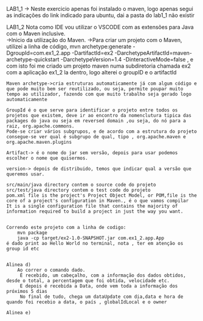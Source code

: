 
LAB1_1
	-> Neste exercicio apenas foi instalado o maven, logo apenas segui as indicações do link indicado para ubuntu, dai a pasta do lab1_1 não existir

LAB1_2
	Nota como IDE vou utilizar o VSCODE com as extensões para Java com o Maven inclusive.	
	->Inicio da utilização do Maven.
	->Para criar um projeto com o Maven, utilizei a linha de código,
	mvn archetype:generate -DgroupId=com.ex1_2.app -DartifactId=ex2 -DarchetypeArtifactId=maven-archetype-quickstart -DarchetypeVersion=1.4 -DinteractiveMode=false 
	, e com isto foi me criado um projeto maven numa subdiretoria chamada ex2 com a aplicação ex1_2 la dentro, logo alterei o groupID e o artifactId
	
	
	Maven archetype->cria estruturas automaticamente já com algum código e que pode muito bem ser reutilizado, ou seja, permite poupar muito tempo ao utilizador, fazendo com que muito trabalho seja gerado logo automaticamente

	GroupId é o que serve para identificar o projeto entre todos os projetos que existem, deve ir ao encontro da nomenclutura tipica das packages do java ou seja em reversed domain ,ou seja, do nó para a raiz, org.apache.commons.
	Pode-se criar vários subgrupos, e de acordo com a estrutura do projeto consegue-se ver qual é subgrupo de qual, tipo , org.apache.maven e  org.apache.maven.plugins

	Artifact-> é o nome do jar sem versão, depois para usar podemos escolher o nome que quisermos.
	
	version-> depois de distribuido, temos que indicar qual a versão que queremos usar.
	
	src/main/java directory contem o source code do projeto 
	src/test/java directory contem o test code do projeto
	pom.xml file is the project's Project Object Model, or POM,file is the core of a project's configuration in Maven., é o que vamos compilar
	It is a single configuration file that contains the majority of information required to build a project in just the way you want.

	
	Correndo este projeto com a linha de codigo:
		mvn package
		java -cp target/ex2-1.0-SNAPSHOT.jar com.ex1_2.app.App
	é dado print ao Hello World no terminal, nota , ter em atenção os group id etc

	
	Alinea d)	
		Ao correr o comando dado.
	     É recebido, um cabeçalho, com a informação dos dados obtidos, desde o total, a percentagem que foi obtida, velocidade etc.
	     E depois é recebida a Data, onde vem toda a informação dos próximos 5 dias  
	     No final de tudo, chega um dataUpdate com dia,data e hora de quando foi recebio a data, o país , globalIdLocal e o owner

	Alinea e)
		
	
	

